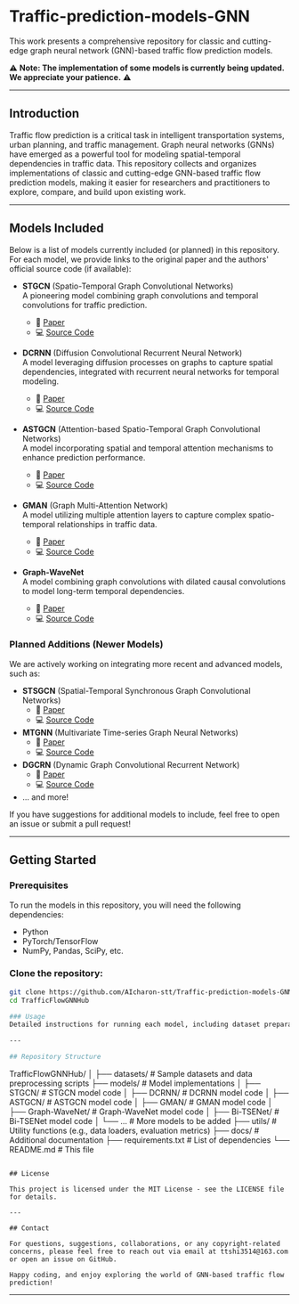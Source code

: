# Traffic-prediction-models-GNN
This work presents a comprehensive repository for classic and cutting-edge graph neural network (GNN)-based traffic flow prediction models. 

⚠️ **Note: The implementation of some models is currently being updated. We appreciate your patience.** ⚠️

---

## Introduction

Traffic flow prediction is a critical task in intelligent transportation systems, urban planning, and traffic management. Graph neural networks (GNNs) have emerged as a powerful tool for modeling spatial-temporal dependencies in traffic data. This repository collects and organizes implementations of classic and cutting-edge GNN-based traffic flow prediction models, making it easier for researchers and practitioners to explore, compare, and build upon existing work.

---

## Models Included

Below is a list of models currently included (or planned) in this repository. For each model, we provide links to the original paper and the authors' official source code (if available):

- **STGCN** (Spatio-Temporal Graph Convolutional Networks)  
  A pioneering model combining graph convolutions and temporal convolutions for traffic prediction.  
  - 📄 [Paper](https://arxiv.org/abs/1709.04875)  
  - 💻 [Source Code](https://github.com/VeritasYin/STGCN_IJCAI-18)  

- **DCRNN** (Diffusion Convolutional Recurrent Neural Network)  
  A model leveraging diffusion processes on graphs to capture spatial dependencies, integrated with recurrent neural networks for temporal modeling.  
  - 📄 [Paper](https://arxiv.org/abs/1707.01926)  
  - 💻 [Source Code](https://github.com/liyaguang/DCRNN)  

- **ASTGCN** (Attention-based Spatio-Temporal Graph Convolutional Networks)  
  A model incorporating spatial and temporal attention mechanisms to enhance prediction performance.  
  - 📄 [Paper](https://arxiv.org/abs/1806.01286)  
  - 💻 [Source Code](https://github.com/guoshnBJTU/ASTGCN-r-pytorch)  

- **GMAN** (Graph Multi-Attention Network)  
  A model utilizing multiple attention layers to capture complex spatio-temporal relationships in traffic data.  
  - 📄 [Paper](https://arxiv.org/abs/1910.03033)  
  - 💻 [Source Code](https://github.com/zhengchuanpan/GMAN)  

- **Graph-WaveNet**  
  A model combining graph convolutions with dilated causal convolutions to model long-term temporal dependencies.  
  - 📄 [Paper](https://arxiv.org/abs/1906.00121)  
  - 💻 [Source Code](https://github.com/nnzhan/Graph-WaveNet)  

### Planned Additions (Newer Models)
We are actively working on integrating more recent and advanced models, such as:
- **STSGCN** (Spatial-Temporal Synchronous Graph Convolutional Networks)  
  - 📄 [Paper](https://arxiv.org/abs/1906.06971)  
  - 💻 [Source Code](https://github.com/Davidham3/STSGCN)  
- **MTGNN** (Multivariate Time-series Graph Neural Networks)  
  - 📄 [Paper](https://arxiv.org/abs/2004.02038)  
  - 💻 [Source Code](https://github.com/nnzhan/MTGNN)  
- **DGCRN** (Dynamic Graph Convolutional Recurrent Network)  
  - 📄 [Paper](https://arxiv.org/abs/2104.14917)  
  - 💻 [Source Code](https://github.com/tsinghua-fib-lab/DGCRN)  
- ... and more!

If you have suggestions for additional models to include, feel free to open an issue or submit a pull request!

---

## Getting Started

### Prerequisites
To run the models in this repository, you will need the following dependencies:
- Python
- PyTorch/TensorFlow
- NumPy, Pandas, SciPy, etc. 

### Clone the repository:
   ```bash
   git clone https://github.com/AIcharon-stt/Traffic-prediction-models-GNN.git
   cd TrafficFlowGNNHub

### Usage
Detailed instructions for running each model, including dataset preparation, training, and evaluation, will be provided in the respective model directories. Stay tuned for updates!

---

## Repository Structure

```
TrafficFlowGNNHub/
│
├── datasets/             # Sample datasets and data preprocessing scripts
├── models/               # Model implementations
│   ├── STGCN/            # STGCN model code
│   ├── DCRNN/            # DCRNN model code
│   ├── ASTGCN/           # ASTGCN model code
│   ├── GMAN/             # GMAN model code
│   ├── Graph-WaveNet/    # Graph-WaveNet model code
│   ├── Bi-TSENet/    # Bi-TSENet model code
│   └── ...               # More models to be added
├── utils/                # Utility functions (e.g., data loaders, evaluation metrics)
├── docs/                 # Additional documentation
├── requirements.txt      # List of dependencies
└── README.md             # This file
```

## License

This project is licensed under the MIT License - see the LICENSE file for details.

---

## Contact

For questions, suggestions, collaborations, or any copyright-related concerns, please feel free to reach out via email at ttshi3514@163.com or open an issue on GitHub.

Happy coding, and enjoy exploring the world of GNN-based traffic flow prediction!
```

---


